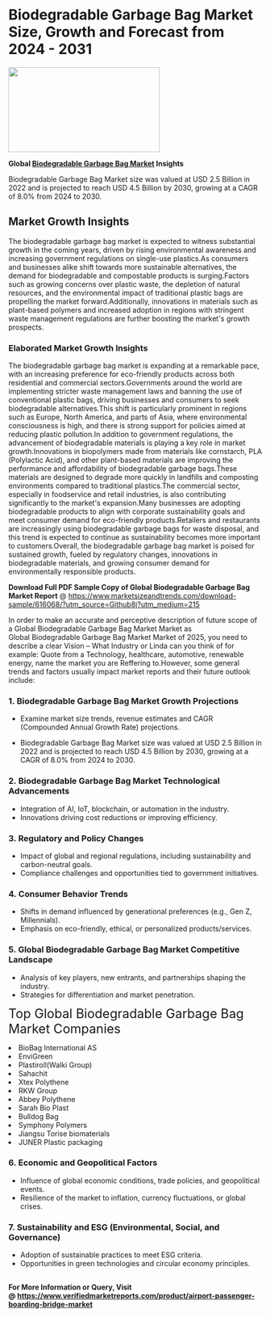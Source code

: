 <H1>Biodegradable Garbage Bag Market Size, Growth and Forecast from 2024 - 2031</H1><img class="aligncenter size-medium wp-image-584254" src="https://thirdeyenews.in/wp-content/uploads/2024/09/Global-Market-Research-300x168.jpeg" alt="" width="300" height="168" /><p><strong>Global&nbsp;<a href="https://www.marketsizeandtrends.com/download-sample/616068/?utm_source=Github8j?utm_medium=215">Biodegradable Garbage Bag Market</a> Insights</strong></p><p>Biodegradable Garbage Bag Market size was valued at USD 2.5 Billion in 2022 and is projected to reach USD 4.5 Billion by 2030, growing at a CAGR of 8.0% from 2024 to 2030.</p><p><h2>Market Growth Insights</h2> The biodegradable garbage bag market is expected to witness substantial growth in the coming years, driven by rising environmental awareness and increasing government regulations on single-use plastics.As consumers and businesses alike shift towards more sustainable alternatives, the demand for biodegradable and compostable products is surging.Factors such as growing concerns over plastic waste, the depletion of natural resources, and the environmental impact of traditional plastic bags are propelling the market forward.Additionally, innovations in materials such as plant-based polymers and increased adoption in regions with stringent waste management regulations are further boosting the market's growth prospects.<h3>Elaborated Market Growth Insights</h3> The biodegradable garbage bag market is expanding at a remarkable pace, with an increasing preference for eco-friendly products across both residential and commercial sectors.Governments around the world are implementing stricter waste management laws and banning the use of conventional plastic bags, driving businesses and consumers to seek biodegradable alternatives.This shift is particularly prominent in regions such as Europe, North America, and parts of Asia, where environmental consciousness is high, and there is strong support for policies aimed at reducing plastic pollution.In addition to government regulations, the advancement of biodegradable materials is playing a key role in market growth.Innovations in biopolymers made from materials like cornstarch, PLA (Polylactic Acid), and other plant-based materials are improving the performance and affordability of biodegradable garbage bags.These materials are designed to degrade more quickly in landfills and composting environments compared to traditional plastics.The commercial sector, especially in foodservice and retail industries, is also contributing significantly to the market's expansion.Many businesses are adopting biodegradable products to align with corporate sustainability goals and meet consumer demand for eco-friendly products.Retailers and restaurants are increasingly using biodegradable garbage bags for waste disposal, and this trend is expected to continue as sustainability becomes more important to customers.Overall, the biodegradable garbage bag market is poised for sustained growth, fueled by regulatory changes, innovations in biodegradable materials, and growing consumer demand for environmentally responsible products.<p><span class=""><strong>Download Full PDF Sample Copy of Global Biodegradable Garbage Bag Market Report</strong> @ <a href="https://www.marketsizeandtrends.com/download-sample/616068/?utm_source=Github8j?utm_medium=215" target="_blank">https://www.marketsizeandtrends.com/download-sample/616068/?utm_source=Github8j?utm_medium=215</a></span></p><p>In order to make an accurate and perceptive description of future scope of a Global&nbsp;Biodegradable Garbage Bag Market Market as Global&nbsp;Biodegradable Garbage Bag Market Market of 2025, you need to describe a clear Vision &ndash; What Industry or Linda can you think of for example: Quote from a Technology, healthcare, automotive, renewable energy, name the market you are Reffering to.However, some general trends and factors usually impact market reports and their future outlook include:</p><h3>1.&nbsp;<strong>Biodegradable Garbage Bag Market Growth Projections</strong></h3><ul><li>Examine market size trends, revenue estimates and CAGR (Compounded Annual Growth Rate) projections.</li><li><p>Biodegradable Garbage Bag Market size was valued at USD 2.5 Billion in 2022 and is projected to reach USD 4.5 Billion by 2030, growing at a CAGR of 8.0% from 2024 to 2030.</p></li></ul><h3>2.&nbsp;<strong>Biodegradable Garbage Bag Market Technological Advancements</strong></h3><ul><li>Integration of AI, IoT, blockchain, or automation in the industry.</li><li>Innovations driving cost reductions or improving efficiency.</li></ul><h3>3.&nbsp;<strong>Regulatory and Policy Changes</strong></h3><ul><li>Impact of global and regional regulations, including sustainability and carbon-neutral goals.</li><li>Compliance challenges and opportunities tied to government initiatives.</li></ul><h3>4.&nbsp;<strong>Consumer Behavior Trends</strong></h3><ul><li>Shifts in demand influenced by generational preferences (e.g., Gen Z, Millennials).</li><li>Emphasis on eco-friendly, ethical, or personalized products/services.</li></ul><h3>5.&nbsp;<strong>Global Biodegradable Garbage Bag Market Competitive Landscape</strong></h3><ul><li>Analysis of key players, new entrants, and partnerships shaping the industry.</li><li>Strategies for differentiation and market penetration.</li></ul><p data-pm-slice="1 1 []"><span style="color: inherit; font-family: inherit; font-size: 25px;">Top Global Biodegradable Garbage Bag Market Companies</span></p><div class="" data-test-id=""><p><li>BioBag International AS</li><li> EnviGreen</li><li> Plastiroll(Walki Group)</li><li> Sahachit</li><li> Xtex Polythene</li><li> RKW Group</li><li> Abbey Polythene</li><li> Sarah Bio Plast</li><li> Bulldog Bag</li><li> Symphony Polymers</li><li> Jiangsu Torise biomaterials</li><li> JUNER Plastic packaging</li></p></div><h3>6.&nbsp;<strong>Economic and Geopolitical Factors</strong></h3><ul><li>Influence of global economic conditions, trade policies, and geopolitical events.</li><li>Resilience of the market to inflation, currency fluctuations, or global crises.</li></ul><h3>7.&nbsp;<strong>Sustainability and ESG (Environmental, Social, and Governance)</strong></h3><ul><li>Adoption of sustainable practices to meet ESG criteria.</li><li>Opportunities in green technologies and circular economy principles.</li></ul><h2><strong style="font-size: 14px;">For More Information or Query, Visit @&nbsp;</strong><a style="background-color: #ffffff; font-size: 14px;" href="https://www.marketsizeandtrends.com/report/biodegradable-garbage-bag-market/" target="_blank">https://www.verifiedmarketreports.com/product/airport-passenger-boarding-bridge-market</a></h2>